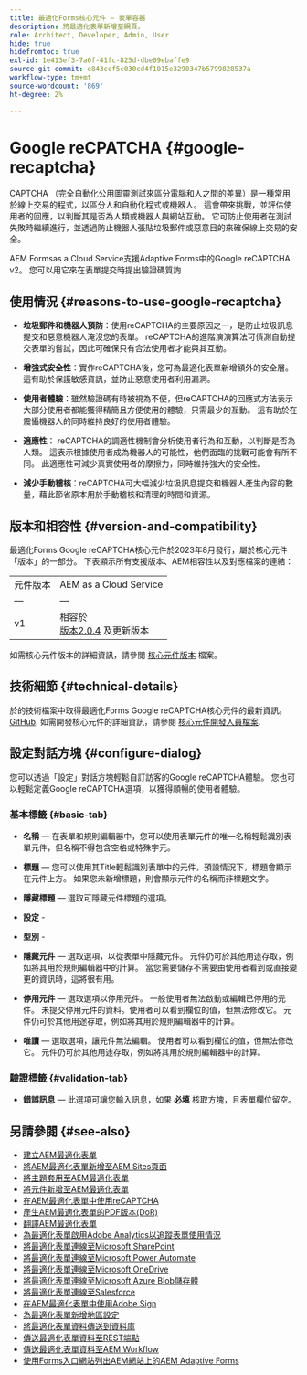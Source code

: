 ```yaml
---
title: 最適化Forms核心元件 — 表單容器
description: 將最適化表單新增至網頁。
role: Architect, Developer, Admin, User
hide: true
hidefromtoc: true
exl-id: 1e413ef3-7a6f-41fc-825d-dbe09ebaffe9
source-git-commit: e843ccf5c030cd4f1015e3290347b5799828537a
workflow-type: tm+mt
source-wordcount: '869'
ht-degree: 2%

---
```


# Google reCPATCHA {#google-recaptcha}

CAPTCHA （完全自動化公用圖靈測試來區分電腦和人之間的差異）是一種常用於線上交易的程式，以區分人和自動化程式或機器人。 這會帶來挑戰，並評估使用者的回應，以判斷其是否為人類或機器人與網站互動。 它可防止使用者在測試失敗時繼續進行，並透過防止機器人張貼垃圾郵件或惡意目的來確保線上交易的安全。

AEM Formsas a Cloud Service支援Adaptive Forms中的Google reCAPTCHA v2。 您可以用它來在表單提交時提出驗證碼質詢

## 使用情況 {#reasons-to-use-google-recaptcha}

- **垃圾郵件和機器人預防**：使用reCAPTCHA的主要原因之一，是防止垃圾訊息提交和惡意機器人淹沒您的表單。 reCAPTCHA的進階演演算法可偵測自動提交表單的嘗試，因此可確保只有合法使用者才能與其互動。

- **增強式安全性**：實作reCAPTCHA後，您可為最適化表單新增額外的安全層。 這有助於保護敏感資訊，並防止惡意使用者利用漏洞。

- **使用者體驗**：雖然驗證碼有時被視為不便，但reCAPTCHA的回應式方法表示大部分使用者都能獲得精簡且方便使用的體驗，只需最少的互動。 這有助於在震懾機器人的同時維持良好的使用者體驗。

- **適應性**： reCAPTCHA的調適性機制會分析使用者行為和互動，以判斷是否為人類。 這表示根據使用者成為機器人的可能性，他們面臨的挑戰可能會有所不同。 此適應性可減少真實使用者的摩擦力，同時維持強大的安全性。

- **減少手動稽核**：reCAPTCHA可大幅減少垃圾訊息提交和機器人產生內容的數量，藉此節省原本用於手動稽核和清理的時間和資源。

## 版本和相容性 {#version-and-compatibility}

最適化Forms Google reCAPTCHA核心元件於2023年8月發行，屬於核心元件「版本」的一部分。 下表顯示所有支援版本、AEM相容性以及對應檔案的連結：


|  |  |
|---|---|
| 元件版本 | AEM as a Cloud Service  |
| — | — |
| v1 | 相容於<br>[版本2.0.4](/help/versions.md) 及更新版本 | 相容 | 相容 |

如需核心元件版本的詳細資訊，請參閱 [核心元件版本](/help/versions.md) 檔案。

## 技術細節 {#technical-details}

於的技術檔案中取得最適化Forms Google reCAPTCHA核心元件的最新資訊。 [GitHub](https://github.com/adobe/aem-core-forms-components/tree/master/ui.af.apps/src/main/content/jcr_root/apps/core/fd/components/form/recaptcha/v1/recaptcha). 如需開發核心元件的詳細資訊，請參閱 [核心元件開發人員檔案](/help/developing/overview.md).

## 設定對話方塊 {#configure-dialog}

您可以透過「設定」對話方塊輕鬆自訂訪客的Google reCAPTCHA體驗。 您也可以輕鬆定義Google reCAPTCHA選項，以獲得順暢的使用者體驗。

### 基本標籤 {#basic-tab}

- **名稱**  — 在表單和規則編輯器中，您可以使用表單元件的唯一名稱輕鬆識別表單元件，但名稱不得包含空格或特殊字元。

- **標題**  — 您可以使用其Title輕鬆識別表單中的元件，預設情況下，標題會顯示在元件上方。 如果您未新增標題，則會顯示元件的名稱而非標題文字。

- **隱藏標題**  — 選取可隱藏元件標題的選項。

- **設定** -

- **型別** -

- **隱藏元件**  — 選取選項，以從表單中隱藏元件。 元件仍可於其他用途存取，例如將其用於規則編輯器中的計算。 當您需要儲存不需要由使用者看到或直接變更的資訊時，這將很有用。

- **停用元件**  — 選取選項以停用元件。 一般使用者無法啟動或編輯已停用的元件。 未提交停用元件的資料。使用者可以看到欄位的值，但無法修改它。 元件仍可於其他用途存取，例如將其用於規則編輯器中的計算。

- **唯讀**  — 選取選項，讓元件無法編輯。 使用者可以看到欄位的值，但無法修改它。 元件仍可於其他用途存取，例如將其用於規則編輯器中的計算。

### 驗證標籤 {#validation-tab}

- **錯誤訊息**  — 此選項可讓您輸入訊息，如果 **必填** 核取方塊，且表單欄位留空。

## 另請參閱 {#see-also}

- [建立AEM最適化表單](https://experienceleague.adobe.com/docs/experience-manager-cloud-service/content/forms/adaptive-forms-authoring/authoring-adaptive-forms-core-components/create-an-adaptive-form-on-forms-cs/creating-adaptive-form-core-components.html)
- [將AEM最適化表單新增至AEM Sites頁面](https://experienceleague.adobe.com/docs/experience-manager-cloud-service/content/forms/adaptive-forms-authoring/create-or-add-an-adaptive-form-to-aem-sites-page.html)
- [將主題套用至AEM最適化表單](https://experienceleague.adobe.com/docs/experience-manager-cloud-service/content/forms/adaptive-forms-authoring/authoring-adaptive-forms-core-components/create-an-adaptive-form-on-forms-cs/using-themes-in-core-components.html)
- [將元件新增至AEM最適化表單](/help/adaptive-forms/introduction.md#adaptive-forms-core-components-components)
- [在AEM最適化表單中使用reCAPTCHA](https://experienceleague.adobe.com/docs/experience-manager-cloud-service/content/forms/adaptive-forms-authoring/authoring-adaptive-forms-foundation-components/add-components-to-an-adaptive-form/captcha-adaptive-forms.html)
- [產生AEM最適化表單的PDF版本(DoR)](https://experienceleague.adobe.com/docs/experience-manager-cloud-service/content/forms/adaptive-forms-authoring/authoring-adaptive-forms-core-components/create-an-adaptive-form-on-forms-cs/generate-document-of-record-core-components.html)
- [翻譯AEM最適化表單](https://experienceleague.adobe.com/docs/experience-manager-cloud-service/content/forms/adaptive-forms-authoring/authoring-adaptive-forms-core-components/create-an-adaptive-form-on-forms-cs/using-aem-translation-workflow-to-localize-adaptive-forms-core-components.html)
- [為最適化表單啟用Adobe Analytics以追蹤表單使用情況](https://experienceleague.adobe.com/docs/experience-manager-cloud-service/content/forms/integrate/services/enable-adobe-analytics-adaptive-form-using-experience-cloud-setup-automation.html)
- [將最適化表單連線至Microsoft SharePoint](https://experienceleague.adobe.com/docs/experience-manager-cloud-service/content/forms/adaptive-forms-authoring/authoring-adaptive-forms-core-components/create-an-adaptive-form-on-forms-cs/configure-submit-actions-core-components.html#create-sharepoint-configuration)
- [將最適化表單連線至Microsoft Power Automate](https://experienceleague.adobe.com/docs/experience-manager-cloud-service/content/forms/adaptive-forms-authoring/authoring-adaptive-forms-core-components/create-an-adaptive-form-on-forms-cs/configure-submit-actions-core-components.html#microsoft-power-automate)
- [將最適化表單連線至Microsoft OneDrive](https://experienceleague.adobe.com/docs/experience-manager-cloud-service/content/forms/adaptive-forms-authoring/authoring-adaptive-forms-core-components/create-an-adaptive-form-on-forms-cs/configure-submit-actions-core-components.html#submit-to-onedrive)
- [將最適化表單連線至Microsoft Azure Blob儲存體](https://experienceleague.adobe.com/docs/experience-manager-cloud-service/content/forms/adaptive-forms-authoring/authoring-adaptive-forms-core-components/create-an-adaptive-form-on-forms-cs/configure-submit-actions-core-components.html#submit-to-azure-blob-storage)
- [將最適化表單連線至Salesforce](https://experienceleague.adobe.com/docs/experience-manager-cloud-service/content/forms/integrate/use-form-data-model/oauth2-client-credentials-flow-for-server-to-server-integration.html)
- [在AEM最適化表單中使用Adobe Sign](https://experienceleague.adobe.com/docs/experience-manager-cloud-service/content/forms/adaptive-forms-authoring/authoring-adaptive-forms-foundation-components/use-adobe-sign/working-with-adobe-sign.html)
- [為最適化表單新增地區設定](https://experienceleague.adobe.com/docs/experience-manager-cloud-service/content/forms/adaptive-forms-authoring/authoring-adaptive-forms-core-components/create-an-adaptive-form-on-forms-cs/supporting-new-language-localization-core-components.html)
- [將最適化表單資料傳送到資料庫](https://experienceleague.adobe.com/docs/experience-manager-cloud-service/content/forms/integrate/use-form-data-model/data-integration.html)
- [傳送最適化表單資料至REST端點](https://experienceleague.adobe.com/docs/experience-manager-cloud-service/content/forms/adaptive-forms-authoring/authoring-adaptive-forms-core-components/create-an-adaptive-form-on-forms-cs/configure-submit-actions-core-components.html#submit-to-rest-endpoint)
- [傳送最適化表單資料至AEM Workflow](https://experienceleague.adobe.com/docs/experience-manager-cloud-service/content/forms/adaptive-forms-authoring/authoring-adaptive-forms-core-components/create-an-adaptive-form-on-forms-cs/configure-submit-actions-core-components.html#invoke-an-aem-workflow)
- [使用Forms入口網站列出AEM網站上的AEM Adaptive Forms](https://experienceleague.adobe.com/docs/experience-manager-cloud-service/content/forms/adaptive-forms-authoring/authoring-adaptive-forms-foundation-components/configure-forms-portal.html)


